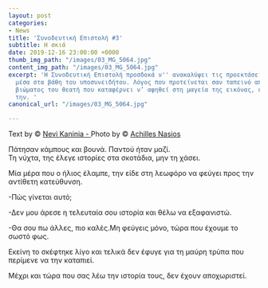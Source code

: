 ```yaml
---
layout: post
categories:
- News
title: 'Συνοδευτική Επιστολή #3'
subtitle: Η σκιά
date: 2019-12-16 23:00:00 +0000
thumb_img_path: "/images/03_MG_5064.jpg"
content_img_path: "/images/03_MG_5064.jpg"
excerpt: 'Η Συνοδευτική Επιστολή προσδοκά ν'' ανακαλύψει τις προεκτάσεις της εικόνας
  μέσα στα βάθη του υποσυνειδήτου. Λόγος που προτείνεται σαν ταπεινό απαύγασμα του
  βιώματος του θεατή που καταφέρνει ν’ αφηθεί στη μαγεία της εικόνας, επαναδημιουργώντας
  την. '
canonical_url: "/images/03_MG_5064.jpg"

---
```

Text by © <a href="https://www.facebook.com/nevi.kaninia" target="blank">Nevi Kaninia - </a>Photo by © <a href="https://anikon.org/" target="blank">Achilles Nasios</a>

Πάτησαν κάμπους και βουνά. Παντού ήταν μαζί.  
Τη νύχτα, της έλεγε ιστορίες στα σκοτάδια, μην τη χάσει.

Μία μέρα που ο ήλιος έλαμπε, την είδε στη λεωφόρο να φεύγει προς την αντίθετη κατεύθυνση.

\-Πώς γίνεται αυτό;

\-Δεν μου άρεσε η τελευταία σου ιστορία και θέλω να εξαφανιστώ.

\-Θα σου πω άλλες, πιο καλές.Mη φεύγεις μόνο, τώρα που έχουμε το σωστό φως.

Εκείνη το σκέφτηκε λίγο και τελικά δεν έφυγε για τη μαύρη τρύπα που περίμενε να την καταπιεί.

Μέχρι και τώρα που σας λέω την ιστορία τους, δεν έχουν αποχωριστεί.